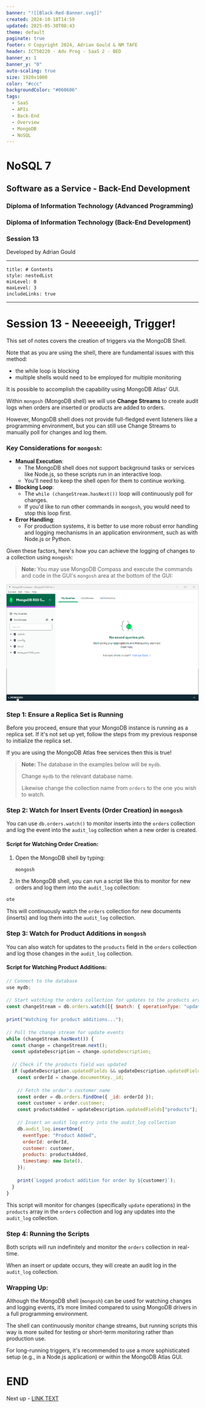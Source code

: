 ```yaml
---
banner: "![[Black-Red-Banner.svg]]"
created: 2024-10-18T14:59
updated: 2025-05-30T08:43
theme: default
paginate: true
footer: © Copyright 2024, Adrian Gould & NM TAFE
header: ICT50220 - Adv Prog - SaaS 2 - BED
banner_x: 1
banner_y: "0"
auto-scaling: true
size: 1920x1080
color: "#ccc"
backgroundColor: "#060606"
tags:
  - SaaS
  - APIs
  - Back-End
  - Overview
  - MongoDB
  - NoSQL
---
```


# NoSQL 7

## Software as a Service - Back-End Development

### Diploma of Information Technology (Advanced Programming)

### Diploma of Information Technology (Back-End Development)

### Session 13

Developed by Adrian Gould

---

```table-of-contents
title: # Contents
style: nestedList
minLevel: 0
maxLevel: 3
includeLinks: true
```

---

# Session 13 - Neeeeeigh, Trigger!

This set of notes covers the creation of triggers via the MongoDB Shell.

Note that as you are using the shell, there are fundamental issues with this method:
- the while loop is blocking
- multiple shells would need to be employed for multiple monitoring

It is possible to accomplish the capability using MongoDB Atlas' GUI.

Within `mongosh` (MongoDB shell) we will use **Change Streams** to create audit logs when orders are inserted or products are added to orders. 

However, MongoDB shell does not provide full-fledged event listeners like a programming environment, but you can still use Change Streams to manually poll for changes and log them.

### Key Considerations for `mongosh`:

- **Manual Execution**: 
	- The MongoDB shell does not support background tasks or services like Node.js, so these scripts run in an interactive loop. 
	- You'll need to keep the shell open for them to continue working.
- **Blocking Loop**: 
	- The `while (changeStream.hasNext())` loop will continuously poll for changes. 
	- If you'd like to run other commands in `mongosh`, you would need to stop this loop first.
- **Error Handling**: 
	- For production systems, it is better to use more robust error handling and logging mechanisms in an application environment, such as with Node.js or Python.

Given these factors, here's how you can achieve the logging of changes to a collection using `mongosh`:

> **Note:** You may use MongoDB Compass and execute the commands and code in the GUI's `mongosh` area at the bottom of the GUI:

![Animated GIF showing the opening of the MongoDB Shell in Compass](../assets/MongoDBCompass_FrvTsSpvDS.gif)

### Step 1: Ensure a Replica Set is Running

Before you proceed, ensure that your MongoDB instance is running as a replica set. If it's not set up yet, follow the steps from my previous response to initialize the replica set.

If you are using the MongoDB Atlas free services then this is true!


>**Note:** The database in the examples below will be `mydb`. 
>
>Change `mydb` to the relevant database name. 
>
>Likewise change the collection name from `orders` to the one you wish to watch.

### Step 2: Watch for Insert Events (Order Creation) in `mongosh`

You can use `db.orders.watch()` to monitor inserts into the `orders` collection and log the event into the `audit_log` collection when a new order is created.

#### Script for Watching Order Creation:

1. Open the MongoDB shell by typing:

   ```bash
   mongosh
   ```

2. In the MongoDB shell, you can run a script like this to monitor for new orders and log them into the `audit_log` collection:

```javascript
ote
```

This will continuously watch the `orders` collection for new documents (inserts) and log them into the `audit_log` collection.

### Step 3: Watch for Product Additions in `mongosh`

You can also watch for updates to the `products` field in the `orders` collection and log those changes in the `audit_log` collection.

#### Script for Watching Product Additions:

```javascript
// Connect to the database
use mydb;

// Start watching the orders collection for updates to the products array
const changeStream = db.orders.watch([{ $match: { operationType: "update" } }]);

print("Watching for product additions...");

// Poll the change stream for update events
while (changeStream.hasNext()) {
  const change = changeStream.next();
  const updateDescription = change.updateDescription;

  // Check if the products field was updated
  if (updateDescription.updatedFields && updateDescription.updatedFields["products"]) {
    const orderId = change.documentKey._id;

    // Fetch the order's customer name
    const order = db.orders.findOne({ _id: orderId });
    const customer = order.customer;
    const productsAdded = updateDescription.updatedFields["products"];

    // Insert an audit log entry into the audit_log collection
    db.audit_log.insertOne({
      eventType: "Product Added",
      orderId: orderId,
      customer: customer,
      products: productsAdded,
      timestamp: new Date(),
    });

    print(`Logged product addition for order by ${customer}`);
  }
}
```

This script will monitor for changes (specifically `update` operations) in the `products` array in the `orders` collection and log any updates into the `audit_log` collection.

### Step 4: Running the Scripts

Both scripts will run indefinitely and monitor the `orders` collection in real-time.

When an insert or update occurs, they will create an audit log in the `audit_log` collection.



### Wrapping Up:

Although the MongoDB shell (`mongosh`) can be used for watching changes and logging events, it’s more limited compared to using MongoDB drivers in a full programming environment. 

The shell can continuously monitor change streams, but running scripts this way is more suited for testing or short-term monitoring rather than production use. 

For long-running triggers, it's recommended to use a more sophisticated setup (e.g., in a Node.js application) or within the MongoDB Atlas GUI.

# END

Next up - [LINK TEXT](#)
